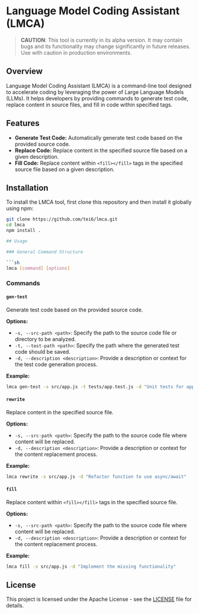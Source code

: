 # Language Model Coding Assistant (LMCA)

> **CAUTION**: This tool is currently in its alpha version. It may contain bugs and its functionality may change significantly in future releases. Use with caution in production environments.

## Overview

Language Model Coding Assistant (LMCA) is a command-line tool designed to accelerate coding by leveraging the power of Large Language Models (LLMs). It helps developers by providing commands to generate test code, replace content in source files, and fill in code within specified tags.

## Features

- **Generate Test Code:** Automatically generate test code based on the provided source code.
- **Replace Code:** Replace content in the specified source file based on a given description.
- **Fill Code:** Replace content within `<fill></fill>` tags in the specified source file based on a given description.

## Installation

To install the LMCA tool, first clone this repository and then install it globally using npm:

````sh
git clone https://github.com/tei6/lmca.git
cd lmca
npm install .

## Usage

### General Command Structure

```sh
lmca [command] [options]
````

### Commands

#### `gen-test`

Generate test code based on the provided source code.

**Options:**

- `-s, --src-path <path>`: Specify the path to the source code file or directory to be analyzed.
- `-t, --test-path <path>`: Specify the path where the generated test code should be saved.
- `-d, --description <description>`: Provide a description or context for the test code generation process.

**Example:**

```sh
lmca gen-test -s src/app.js -t tests/app.test.js -d "Unit tests for app.js"
```

#### `rewrite`

Replace content in the specified source file.

**Options:**

- `-s, --src-path <path>`: Specify the path to the source code file where content will be replaced.
- `-d, --description <description>`: Provide a description or context for the content replacement process.

**Example:**

```sh
lmca rewrite -s src/app.js -d "Refactor function to use async/await"
```

#### `fill`

Replace content within `<fill></fill>` tags in the specified source file.

**Options:**

- `-s, --src-path <path>`: Specify the path to the source code file where content will be replaced.
- `-d, --description <description>`: Provide a description or context for the content replacement process.

**Example:**

```sh
lmca fill -s src/app.js -d "Implement the missing functionality"
```

## License

This project is licensed under the Apache License - see the [LICENSE](LICENSE) file for details.
